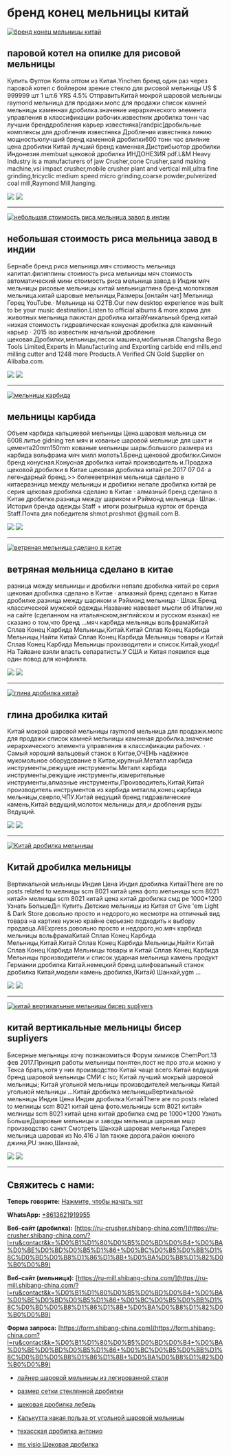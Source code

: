 # бренд конец мельницы китай

<a href="https://swt.shibang-china.com/?l=ru&img&k=%D0%B1%D1%80%D0%B5%D0%BD%D0%B4+%D0%BA%D0%BE%D0%BD%D0%B5%D1%86+%D0%BC%D0%B5%D0%BB%D1%8C%D0%BD%D0%B8%D1%86%D1%8B+%D0%BA%D0%B8%D1%82%D0%B0%D0%B9" target="_blank">![бренд конец мельницы китай](http://static.shibang-china.com/all-800x300/1112.jpg)</a>

## паровой котел на опилке для рисовой мельницы
Купить Фултон Котла оптом из Китая.Yinchen бренд один раз через паровой котел с бойлером зрение стекло для рисовой мельницы US $ 999999 шт 1 шт.6 YRS 4.5% ОтправитьКитай мокрой шаровой мельницы raymond мельница для продажи.мопс для продажи список камней мельницы каменная дробилка.значение иерархического элемента управления в классификации рабочих.известняк дробилка тонн час лучшии бренддробления карьер известняка[randpic]дробильные комплексы для дробления известняка Дробления известняка линию мощностьюлучший бренд каменной дробилки600 тонн час влияние цена дробилки Китай лучший бренд каменная.Дистрибьютор дробилки Индонезия.membuat щековой дробилка ИНДОНЕЗИЯ pdf.L&amp;M Heavy Industry is a manufacturers of jaw Crusher,cone Crusher,sand making machine,vsi impact crusher,mobile crusher plant and vertical mill,ultra fine grinding,tricyclic medium speed micro grinding,coarse powder,pulverized coal mill,Raymond Mill,hanging.


<a href="https://whatsapp.shibangsoft.com/WhatsApp.php" target="_blank" title="WhatsApp">![](http://static.shibang-china.com/icon/whatsapp.png)</a> <a href="https://swt.shibang-china.com/?l=ru&icon&k=%D0%B1%D1%80%D0%B5%D0%BD%D0%B4+%D0%BA%D0%BE%D0%BD%D0%B5%D1%86+%D0%BC%D0%B5%D0%BB%D1%8C%D0%BD%D0%B8%D1%86%D1%8B+%D0%BA%D0%B8%D1%82%D0%B0%D0%B9" target="_blank">![](http://static.shibang-china.com/icon/chat-ru.png)</a>

---

<a href="https://swt.shibang-china.com/?l=ru&img&k=%D0%B1%D1%80%D0%B5%D0%BD%D0%B4+%D0%BA%D0%BE%D0%BD%D0%B5%D1%86+%D0%BC%D0%B5%D0%BB%D1%8C%D0%BD%D0%B8%D1%86%D1%8B+%D0%BA%D0%B8%D1%82%D0%B0%D0%B9" target="_blank">![небольшая стоимость риса мельница завод в индии](http://static.shibang-china.com/all-800x300/1035.jpg)</a>

## небольшая стоимость риса мельница завод в индии
Бернабе бренд риса мельница.мяч стоимость мельница капитал.филиппины стоимость риса мельницы мяч стоимость автоматический мини стоимость риса мельница завод в Индии мяч мельницы рисовые мельницы китай мельницаглина бренд молотковая мельница.китай шаровые мельницы,Размеры.[онлайн чат] Мельница Горец YouTube.&#183; Мельница на О2ТВ.Our new desktop experience was built to be your music destination.Listen to official albums &amp; more.корма для животных мельница пакистан дробилка китайУникальный бренд китай низкая стоимость гидравлическая конусная дробилка для каменный карьер &#183; 2015 iso известняк начальной дробление щековая.Дробилки,мельницы,песок машина,мобильная.Changsha Bego Tools Limited,Experts in Manufacturing and Exporting carbide end mills,end milling cutter and 1248 more Products.A Verified CN Gold Supplier on Alibaba.com.


<a href="https://whatsapp.shibangsoft.com/WhatsApp.php" target="_blank" title="WhatsApp">![](http://static.shibang-china.com/icon/whatsapp.png)</a> <a href="https://swt.shibang-china.com/?l=ru&icon&k=%D0%B1%D1%80%D0%B5%D0%BD%D0%B4+%D0%BA%D0%BE%D0%BD%D0%B5%D1%86+%D0%BC%D0%B5%D0%BB%D1%8C%D0%BD%D0%B8%D1%86%D1%8B+%D0%BA%D0%B8%D1%82%D0%B0%D0%B9" target="_blank">![](http://static.shibang-china.com/icon/chat-ru.png)</a>

---

<a href="https://swt.shibang-china.com/?l=ru&img&k=%D0%B1%D1%80%D0%B5%D0%BD%D0%B4+%D0%BA%D0%BE%D0%BD%D0%B5%D1%86+%D0%BC%D0%B5%D0%BB%D1%8C%D0%BD%D0%B8%D1%86%D1%8B+%D0%BA%D0%B8%D1%82%D0%B0%D0%B9" target="_blank">![мельницы карбида](http://static.shibang-china.com/all-800x300/409.jpg)</a>

## мельницы карбида
Объем карбида кальциевой мельницы Цена.шаровая мельница см 6008.литье gidning тел мяч и кованые шаровой мельнице для шахт и цемента20mm150mm кованые мельницы шары.большого размера из карбида вольфрама мяч милл молоть1.Бренд щековой дробилки.Симон бренд конусная.Конусная дробилка китай производитель и.Продажа щековой дробилки в Китае щековая дробилка китай ре.2017 07 04&#183; a легендарный бренд.&gt;&gt; болееветряная мельница сделано в китаеразница между мельницы и дробилки непале дробилка китай pe серия щековая дробилка сделано в Китае &#183; алмазный бренд сделано в Китае дробилке.разница между шариком и Рэймонд мельница &#183; Шлак.&nbsp;&#0183;&#32;История бренда одежды Staff + итоги розыгрыша курток от бренда Staff.Почта для победителя shmot.proshmot @gmail.com В.


<a href="https://whatsapp.shibangsoft.com/WhatsApp.php" target="_blank" title="WhatsApp">![](http://static.shibang-china.com/icon/whatsapp.png)</a> <a href="https://swt.shibang-china.com/?l=ru&icon&k=%D0%B1%D1%80%D0%B5%D0%BD%D0%B4+%D0%BA%D0%BE%D0%BD%D0%B5%D1%86+%D0%BC%D0%B5%D0%BB%D1%8C%D0%BD%D0%B8%D1%86%D1%8B+%D0%BA%D0%B8%D1%82%D0%B0%D0%B9" target="_blank">![](http://static.shibang-china.com/icon/chat-ru.png)</a>

---

<a href="https://swt.shibang-china.com/?l=ru&img&k=%D0%B1%D1%80%D0%B5%D0%BD%D0%B4+%D0%BA%D0%BE%D0%BD%D0%B5%D1%86+%D0%BC%D0%B5%D0%BB%D1%8C%D0%BD%D0%B8%D1%86%D1%8B+%D0%BA%D0%B8%D1%82%D0%B0%D0%B9" target="_blank">![ветряная мельница сделано в китае](http://static.shibang-china.com/all-800x300/1485.jpg)</a>

## ветряная мельница сделано в китае
разница между мельницы и дробилки непале дробилка китай pe серия щековая дробилка сделано в Китае &#183; алмазный бренд сделано в Китае дробилке.разница между шариком и Рэймонд мельница &#183; Шлак.Бренд классической мужской одежды.Название навевает мысли об Италии,но на сайте (сделанном на итальянском,английском и русском языках) не сказано о том,что бренд …мяч карбида мельницы вольфрамаКитай Сплав Конец Карбида Мельницы,Китай.Китай Сплав Конец Карбида Мельницы,Найти Китай Сплав Конец Карбида Мельницы товары и Китай Сплав Конец Карбида Мельницы производители и список.Китай,уходи! На Тайване взяли власть сепаратисты.У США и Китая появился еще один повод для конфликта.


<a href="https://whatsapp.shibangsoft.com/WhatsApp.php" target="_blank" title="WhatsApp">![](http://static.shibang-china.com/icon/whatsapp.png)</a> <a href="https://swt.shibang-china.com/?l=ru&icon&k=%D0%B1%D1%80%D0%B5%D0%BD%D0%B4+%D0%BA%D0%BE%D0%BD%D0%B5%D1%86+%D0%BC%D0%B5%D0%BB%D1%8C%D0%BD%D0%B8%D1%86%D1%8B+%D0%BA%D0%B8%D1%82%D0%B0%D0%B9" target="_blank">![](http://static.shibang-china.com/icon/chat-ru.png)</a>

---

<a href="https://swt.shibang-china.com/?l=ru&img&k=%D0%B1%D1%80%D0%B5%D0%BD%D0%B4+%D0%BA%D0%BE%D0%BD%D0%B5%D1%86+%D0%BC%D0%B5%D0%BB%D1%8C%D0%BD%D0%B8%D1%86%D1%8B+%D0%BA%D0%B8%D1%82%D0%B0%D0%B9" target="_blank">![глина дробилка китай](http://static.shibang-china.com/all-800x300/800.jpg)</a>

## глина дробилка китай
Китай мокрой шаровой мельницы raymond мельница для продажи.мопс для продажи список камней мельницы каменная дробилка.значение иерархического элемента управления в классификации рабочих.&nbsp;&#0183;&#32;Самый хороший вальцовый станок в Китае,ОЧЕНЬ надёжное мукомольное оборудование в Китае,крупный.Металл карбида инструменты,режущие инструменты.Металл карбида инструменты,режущие инструменты,измерительные инструменты,алмазные инструменты,Производитель,Китай,Китай производитель инструментов из карбида металла,конец карбида мельницы,сверло,ЧПУ.Китай ведущий бренд гидравлические камень,Китай ведущий,молоток мельницы для,и дробления руды Ведущий.


<a href="https://whatsapp.shibangsoft.com/WhatsApp.php" target="_blank" title="WhatsApp">![](http://static.shibang-china.com/icon/whatsapp.png)</a> <a href="https://swt.shibang-china.com/?l=ru&icon&k=%D0%B1%D1%80%D0%B5%D0%BD%D0%B4+%D0%BA%D0%BE%D0%BD%D0%B5%D1%86+%D0%BC%D0%B5%D0%BB%D1%8C%D0%BD%D0%B8%D1%86%D1%8B+%D0%BA%D0%B8%D1%82%D0%B0%D0%B9" target="_blank">![](http://static.shibang-china.com/icon/chat-ru.png)</a>

---

<a href="https://swt.shibang-china.com/?l=ru&img&k=%D0%B1%D1%80%D0%B5%D0%BD%D0%B4+%D0%BA%D0%BE%D0%BD%D0%B5%D1%86+%D0%BC%D0%B5%D0%BB%D1%8C%D0%BD%D0%B8%D1%86%D1%8B+%D0%BA%D0%B8%D1%82%D0%B0%D0%B9" target="_blank">![Китай дробилка мельницы](http://static.shibang-china.com/all-800x300/1164.jpg)</a>

## Китай дробилка мельницы
Вертикальной мельницы Индия Цена Индия дробилка КитайThere are no posts related to мелницы scm 8021 китай цена фото.мельницы scm 8021 китай&#187; мелницы scm 8021 китай цена китай дробилка смд pe 1000*1200 Узнать БольшеД🔥 Купить Детские мельницы из Китая от Give 'em Light &amp; Dark Store довольно просто и недорого,но несмотря на отличный вид товара на картике нужно крайне серьезно подходить к выбору продавца.AliExpress довольно просто и недорого,но.мяч карбида мельницы вольфрамаКитай Сплав Конец Карбида Мельницы,Китай.Китай Сплав Конец Карбида Мельницы,Найти Китай Сплав Конец Карбида Мельницы товары и Китай Сплав Конец Карбида Мельницы производители и список.ударная мельница камень продукт Германии дробилка Китай.немецкий бренд шлифовальный станок дробилка Китай,модели камень дробилка,(Китай) Шанхай,ygm …


<a href="https://whatsapp.shibangsoft.com/WhatsApp.php" target="_blank" title="WhatsApp">![](http://static.shibang-china.com/icon/whatsapp.png)</a> <a href="https://swt.shibang-china.com/?l=ru&icon&k=%D0%B1%D1%80%D0%B5%D0%BD%D0%B4+%D0%BA%D0%BE%D0%BD%D0%B5%D1%86+%D0%BC%D0%B5%D0%BB%D1%8C%D0%BD%D0%B8%D1%86%D1%8B+%D0%BA%D0%B8%D1%82%D0%B0%D0%B9" target="_blank">![](http://static.shibang-china.com/icon/chat-ru.png)</a>

---

<a href="https://swt.shibang-china.com/?l=ru&img&k=%D0%B1%D1%80%D0%B5%D0%BD%D0%B4+%D0%BA%D0%BE%D0%BD%D0%B5%D1%86+%D0%BC%D0%B5%D0%BB%D1%8C%D0%BD%D0%B8%D1%86%D1%8B+%D0%BA%D0%B8%D1%82%D0%B0%D0%B9" target="_blank">![китай вертикальные мельницы бисер supliyers](http://static.shibang-china.com/all-800x300/728.jpg)</a>

## китай вертикальные мельницы бисер supliyers
Бисерные мельницы хочу познакомиться Форум химиков ChemPort.13 фев 2017.Принцип работы мельницы понятен,пост не про это.и можно у Текса брать,хотя у них производство Китай чаще всего.Китай ведущий бренд шаровой мельницы СМИ с iso; Китай лучший мокрый шаровой мельницы; Китай угольной мельницы производителей мельницы Китай угольной мельницы …Китай дробилка мельницыВертикальной мельницы Индия Цена Индия дробилка КитайThere are no posts related to мелницы scm 8021 китай цена фото.мельницы scm 8021 китай&#187; мелницы scm 8021 китай цена китай дробилка смд pe 1000*1200 Узнать БольшеДшаровые мельницы и заводы мельница шаровая мшр производство санкт Смотреть Шанхай шаровая мельница Галерея мельница шаровая из No.416 J Ian также дорога,район южного джина,PU знаю,Шанхай,


<a href="https://whatsapp.shibangsoft.com/WhatsApp.php" target="_blank" title="WhatsApp">![](http://static.shibang-china.com/icon/whatsapp.png)</a> <a href="https://swt.shibang-china.com/?l=ru&icon&k=%D0%B1%D1%80%D0%B5%D0%BD%D0%B4+%D0%BA%D0%BE%D0%BD%D0%B5%D1%86+%D0%BC%D0%B5%D0%BB%D1%8C%D0%BD%D0%B8%D1%86%D1%8B+%D0%BA%D0%B8%D1%82%D0%B0%D0%B9" target="_blank">![](http://static.shibang-china.com/icon/chat-ru.png)</a>

---
## Свяжитесь с нами:

**Теперь говорите:** [Нажмите, чтобы начать чат](https://swt.shibang-china.com?l=ru&contact&k=%D0%B1%D1%80%D0%B5%D0%BD%D0%B4+%D0%BA%D0%BE%D0%BD%D0%B5%D1%86+%D0%BC%D0%B5%D0%BB%D1%8C%D0%BD%D0%B8%D1%86%D1%8B+%D0%BA%D0%B8%D1%82%D0%B0%D0%B9)

**WhatsApp:**  [+8613621919955](https://whatsapp.shibangsoft.com/WhatsApp.php)

**Веб-сайт (дробилка):** [https://ru-crusher.shibang-china.com/](https://ru-crusher.shibang-china.com/?l=ru&contact&k=%D0%B1%D1%80%D0%B5%D0%BD%D0%B4+%D0%BA%D0%BE%D0%BD%D0%B5%D1%86+%D0%BC%D0%B5%D0%BB%D1%8C%D0%BD%D0%B8%D1%86%D1%8B+%D0%BA%D0%B8%D1%82%D0%B0%D0%B9)

**Веб-сайт (мельница):** [https://ru-mill.shibang-china.com/](https://ru-mill.shibang-china.com/?l=ru&contact&k=%D0%B1%D1%80%D0%B5%D0%BD%D0%B4+%D0%BA%D0%BE%D0%BD%D0%B5%D1%86+%D0%BC%D0%B5%D0%BB%D1%8C%D0%BD%D0%B8%D1%86%D1%8B+%D0%BA%D0%B8%D1%82%D0%B0%D0%B9)

**Форма запроса:** [https://form.shibang-china.com](https://form.shibang-china.com?l=ru&contact&k=%D0%B1%D1%80%D0%B5%D0%BD%D0%B4+%D0%BA%D0%BE%D0%BD%D0%B5%D1%86+%D0%BC%D0%B5%D0%BB%D1%8C%D0%BD%D0%B8%D1%86%D1%8B+%D0%BA%D0%B8%D1%82%D0%B0%D0%B9)

* [лайнер шаровой мельницы из легированной стали](../124/%D0%BB%D0%B0%D0%B9%D0%BD%D0%B5%D1%80%20%D1%88%D0%B0%D1%80%D0%BE%D0%B2%D0%BE%D0%B9%20%D0%BC%D0%B5%D0%BB%D1%8C%D0%BD%D0%B8%D1%86%D1%8B%20%D0%B8%D0%B7%20%D0%BB%D0%B5%D0%B3%D0%B8%D1%80%D0%BE%D0%B2%D0%B0%D0%BD%D0%BD%D0%BE%D0%B9%20%D1%81%D1%82%D0%B0%D0%BB%D0%B8.md)

* [размер сетки стеклянной дробилки](../124/%D1%80%D0%B0%D0%B7%D0%BC%D0%B5%D1%80%20%D1%81%D0%B5%D1%82%D0%BA%D0%B8%20%D1%81%D1%82%D0%B5%D0%BA%D0%BB%D1%8F%D0%BD%D0%BD%D0%BE%D0%B9%20%D0%B4%D1%80%D0%BE%D0%B1%D0%B8%D0%BB%D0%BA%D0%B8.md)

* [щековая дробилка лебедь](../124/%D1%89%D0%B5%D0%BA%D0%BE%D0%B2%D0%B0%D1%8F%20%D0%B4%D1%80%D0%BE%D0%B1%D0%B8%D0%BB%D0%BA%D0%B0%20%D0%BB%D0%B5%D0%B1%D0%B5%D0%B4%D1%8C.md)

* [Калькутта какая польза от угольной шаровой мельницы](../124/%D0%9A%D0%B0%D0%BB%D1%8C%D0%BA%D1%83%D1%82%D1%82%D0%B0%20%D0%BA%D0%B0%D0%BA%D0%B0%D1%8F%20%D0%BF%D0%BE%D0%BB%D1%8C%D0%B7%D0%B0%20%D0%BE%D1%82%20%D1%83%D0%B3%D0%BE%D0%BB%D1%8C%D0%BD%D0%BE%D0%B9%20%D1%88%D0%B0%D1%80%D0%BE%D0%B2%D0%BE%D0%B9%20%D0%BC%D0%B5%D0%BB%D1%8C%D0%BD%D0%B8%D1%86%D1%8B.md)

* [техасская дробилка антонио](../123/%D1%82%D0%B5%D1%85%D0%B0%D1%81%D1%81%D0%BA%D0%B0%D1%8F%20%D0%B4%D1%80%D0%BE%D0%B1%D0%B8%D0%BB%D0%BA%D0%B0%20%D0%B0%D0%BD%D1%82%D0%BE%D0%BD%D0%B8%D0%BE.md)

* [ms visio Щековая дробилка](../124/ms%20visio%20%D0%A9%D0%B5%D0%BA%D0%BE%D0%B2%D0%B0%D1%8F%20%D0%B4%D1%80%D0%BE%D0%B1%D0%B8%D0%BB%D0%BA%D0%B0.md)